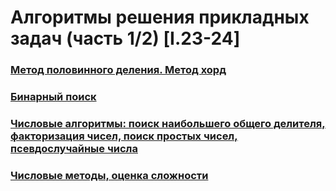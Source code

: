 # Алгоритмы решения прикладных задач (часть 1/2) [I.23-24]

### [Метод половинного деления. Метод хорд](1.1)
### [Бинарный поиск](1.2)
### [Числовые алгоритмы: поиск наибольшего общего делителя, факторизация чисел, поиск простых чисел, псевдослучайные числа](2)
### [Числовые методы, оценка сложности](2.2)